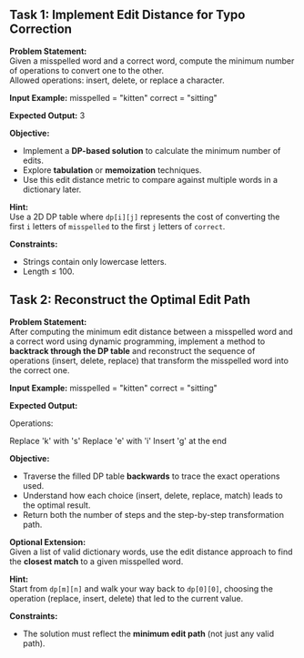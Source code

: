 ## Task 1: Implement Edit Distance for Typo Correction

**Problem Statement:**  
Given a misspelled word and a correct word, compute the minimum number of operations to convert one to the other.  
Allowed operations: insert, delete, or replace a character.

**Input Example:**
misspelled = "kitten"
correct = "sitting"


**Expected Output:**
3


**Objective:**  
- Implement a **DP-based solution** to calculate the minimum number of edits.  
- Explore **tabulation** or **memoization** techniques.  
- Use this edit distance metric to compare against multiple words in a dictionary later.

**Hint:**  
Use a 2D DP table where `dp[i][j]` represents the cost of converting the first `i` letters of `misspelled` to the first `j` letters of `correct`.

**Constraints:**
- Strings contain only lowercase letters.
- Length ≤ 100.


## Task 2: Reconstruct the Optimal Edit Path

**Problem Statement:**  
After computing the minimum edit distance between a misspelled word and a correct word using dynamic programming, implement a method to **backtrack through the DP table** and reconstruct the sequence of operations (insert, delete, replace) that transform the misspelled word into the correct one.

**Input Example:**
misspelled = "kitten"
correct = "sitting"


**Expected Output:**

Operations:

Replace 'k' with 's'
Replace 'e' with 'i'
Insert 'g' at the end


**Objective:**  
- Traverse the filled DP table **backwards** to trace the exact operations used.  
- Understand how each choice (insert, delete, replace, match) leads to the optimal result.  
- Return both the number of steps and the step-by-step transformation path.

**Optional Extension:**  
Given a list of valid dictionary words, use the edit distance approach to find the **closest match** to a given misspelled word.

**Hint:**  
Start from `dp[m][n]` and walk your way back to `dp[0][0]`, choosing the operation (replace, insert, delete) that led to the current value.

**Constraints:**
- The solution must reflect the **minimum edit path** (not just any valid path).
